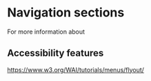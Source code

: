 # Navigation sections

For more information about 


## Accessibility features

https://www.w3.org/WAI/tutorials/menus/flyout/

